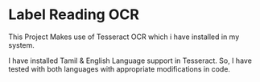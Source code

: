 # Label Reading OCR

This Project Makes use of Tesseract OCR which i have installed in my system.

I have installed Tamil & English Language support in Tesseract. So, I have tested with both languages with appropriate modifications in code.
